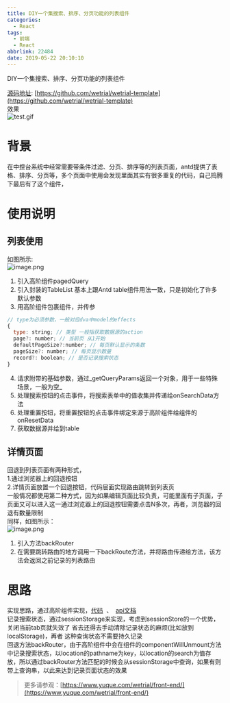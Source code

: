 ```yaml
---
title: DIY一个集搜索、排序、分页功能的列表组件
categories:
  - React
tags:
  - 前端
  - React
abbrlink: 22484
date: 2019-05-22 20:10:10
---
```


DIY一个集搜索、排序、分页功能的列表组件
<!-- more -->

[源码地址](https://github.com/wetrial/wetrial-template): [https://github.com/wetrial/wetrial-template](https://github.com/wetrial/wetrial-template)<br />效果<br />![test.gif](https://cdn.nlark.com/yuque/0/2019/gif/173421/1558523693173-c0265a6e-5263-4317-bf76-99b17c86ec1c.gif#align=left&display=inline&height=513&name=test.gif&originHeight=1508&originWidth=2193&size=4252316&status=done&width=746)
<a name="UKzZ5"></a>
# 背景
在中控台系统中经常需要带条件过滤、分页、排序等的列表页面，antd提供了表格、排序、分页等，多个页面中使用会发现里面其实有很多重复的代码，自己捣腾下最后有了这个组件，
<a name="pfCYQ"></a>
# 使用说明
<a name="7qJ13"></a>
## 列表使用
如图所示:<br />![image.png](https://cdn.nlark.com/yuque/0/2019/png/173421/1558524295889-fe6fce9b-1d53-4849-898c-39a7decf52ec.png#align=left&display=inline&height=1323&name=image.png&originHeight=1985&originWidth=2000&size=270488&status=done&width=1333.3333333333333)

1. 引入高阶组件pagedQuery
1. 引入封装的TableList 基本上跟Antd table组件用法一致，只是初始化了许多默认参数
1. 用高阶组件包裹组件，并传参
```jsx
// type为必须参数，一般对应dva中model的effects
{
  type: string; // 类型 一般指获取数据源的action
  page?: number; // 当前页 从1开始
  defaultPageSize?:number; // 每页默认显示的条数
  pageSize?: number; // 每页显示数量
  record?: boolean; // 是否记录搜索状态
}
```

4. 请求附带的基础参数，通过_getQueryParams返回一个对象，用于一些特殊场景，一般为空_
4. 处理搜索按钮的点击事件，将搜索表单中的值收集并传递给onSearchData方法
4. 处理重置按钮，将重置按钮的点击事件绑定来源于高阶组件给组件的onResetData
4. 获取数据源并给到table
<a name="AiF39"></a>
## 详情页面
回退到列表页面有两种形式，<br />1.通过浏览器上的回退按钮<br />2.详情页面放置一个回退按钮，代码层面实现路由跳转到列表页<br />一般情况都使用第二种方式，因为如果编辑页面比较负责，可能里面有子页面，子页面又可以进入这一通过浏览器上的回退按钮需要点击N多次，再者，浏览器的回退有数量限制<br />同样，如图所示：<br />![image.png](https://cdn.nlark.com/yuque/0/2019/png/173421/1558524894480-261376dd-c130-40e0-b993-23812add160f.png#align=left&display=inline&height=877&name=image.png&originHeight=1316&originWidth=1714&size=188537&status=done&width=1142.6666666666667)

1. 引入方法backRouter
1. 在需要跳转路由的地方调用一下backRoute方法，并将路由传递给方法，该方法会返回之前记录的列表路由
<a name="VNgB5"></a>
# 思路

实现思路，通过高阶组件实现，[代码](https://github.com/wetrial/wetrial/blob/master/src/components/PagedQuery/index.tsx)  、  [api文档](https://github.com/wetrial/wetrial/blob/master/src/components/PagedQuery/index.zh-CN.md)  <br />记录搜索状态，通过sessionStorage来实现，考虑到sessionStore的一个优势，关闭当前tab页就失效了 省去还得去手动清除记录状态的麻烦(比如放到localStorage)，再者 这种查询状态不需要持久记录  <br />回退方法backRouter，由于高阶组件中会在组件的componentWillUnmount方法中记录搜索状态，以location的pathname为key，以location的search为值存放，所以通过backRouter方法匹配的时候会从sessionStorage中查询，如果有则带上查询串，以此来达到记录页面状态的效果

> 更多请参观：[https://www.yuque.com/wetrial/front-end/](https://www.yuque.com/wetrial/front-end/)